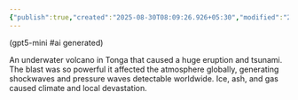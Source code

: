 ```yaml
---
{"publish":true,"created":"2025-08-30T08:09:26.926+05:30","modified":"2025-08-30T08:09:26.926+05:30","cssclasses":""}
---
```



(gpt5-mini #ai generated)

An underwater volcano in Tonga that caused a huge eruption and tsunami. The blast was so powerful it affected the atmosphere globally, generating shockwaves and pressure waves detectable worldwide. Ice, ash, and gas caused climate and local devastation.
